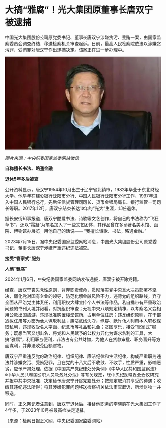 # 大搞“雅腐”！光大集团原董事长唐双宁被逮捕

中国光大集团股份公司原党委书记、董事长唐双宁涉嫌贪污、受贿一案，由国家监察委员会调查终结，移送检察机关审查起诉。日前，最高人民检察院依法以涉嫌贪污罪、受贿罪对唐双宁作出逮捕决定。该案正在进一步办理中。

![45f59cde56d977f7e97a952701858213.jpg](https://raw.githubusercontent.com/qqhsx/qqnews_image/main/2024/01/15/大搞“雅腐”！光大集团原董事长唐双宁被逮捕/45f59cde56d977f7e97a952701858213.jpg)

_图片来源：中央纪委国家监委网站微信_

**自称擅长书法、略通金融**

**退休5年多后被查**

公开资料显示，唐双宁1954年10月出生于辽宁省北镇市，1982年毕业于东北财经大学。他早年在建设银行沈阳市分行、中国人民银行沈阳市分行工作，1997年进入中国人民银行总行，先后任信贷管理司司长、货币金银局局长、银行监管一司司长等职。2017年12月，唐双宁结束长达10年的“光大”生涯，卸任退休。

据长安街知事报道，唐双宁酷爱书法、诗歌等文艺创作，将自己的书法称为“飞狂草书”，还以“霜凝”为笔名加入了一些文艺团体，其作品曾在多家著名美术馆、画院、博物馆办展览，用他自己的话说——
“我擅长诗歌、书法，略通金融。”

2023年7月15日，据中央纪委国家监委网站消息，中国光大集团股份公司原党委书记、董事长唐双宁涉嫌严重违纪违法被查。

**接受“管家式”服务**

**大搞“雅腐”**

2024年1月6日，中央纪委国家监委网站发布通报，唐双宁被开除党籍。

经查，唐双宁丧失党性原则，背弃职责使命，贯彻落实党中央重大决策部署不坚决，弱化党对国有企业的领导，防范化解金融风险不力，违背党的组织路线，弃守全面从严治党主体责任，利用职权大肆宣传个人书法等作品，私自携带有严重政治问题的书刊入境并阅看，对抗组织审查；无视中央八项规定精神，以考察名义变相用公款出国旅游，违规批准购置楼堂馆所、占用单位住房；违反组织原则，在干部选拔任用等方面为他人谋取利益；廉洁底线失守，纵容、默许他人利用本人职权谋取私利，违规收受名人字画、纪念币等礼品和礼金；贪图享乐，接受“管家式”服务；既想当官又想出名，将党和人民赋予的公权力异化为谋求名利的工具，大搞“雅腐”，利用职务便利，非法占有公共财物，为他人在贷款审批、职务晋升等方面谋利，并非法收受巨额财物。

唐双宁严重违反党的政治纪律、组织纪律、廉洁纪律和生活纪律，构成严重职务违法并涉嫌贪污、受贿犯罪，且在党的十八大后不收敛、不收手，性质严重，影响恶劣，应予严肃处理。依据《中国共产党纪律处分条例》《中华人民共和国监察法》《中华人民共和国公职人员政务处分法》等有关规定，经中央纪委常委会会议研究并报中共中央批准，决定给予唐双宁开除党籍处分；按规定取消其享受的待遇；收缴其违纪违法所得；将其涉嫌犯罪问题移送检察机关依法审查起诉，所涉财物一并移送。

同时，正义网记者注意到，唐双宁退休后，接替他职务的李晓鹏在光大集团工作了4年多，于2023年10月被最高检决定逮捕。

（来源：检察日报正义网、中央纪委国家监委网站）

